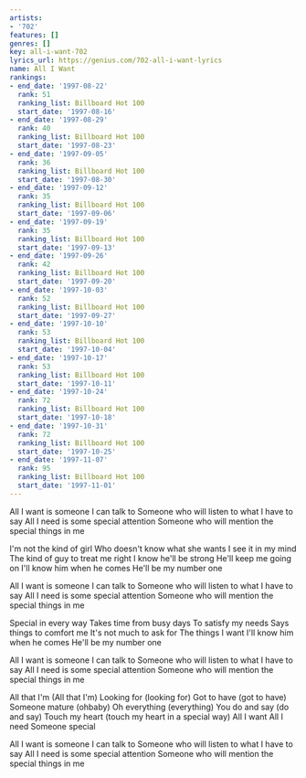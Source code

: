```yaml
---
artists:
- '702'
features: []
genres: []
key: all-i-want-702
lyrics_url: https://genius.com/702-all-i-want-lyrics
name: All I Want
rankings:
- end_date: '1997-08-22'
  rank: 51
  ranking_list: Billboard Hot 100
  start_date: '1997-08-16'
- end_date: '1997-08-29'
  rank: 40
  ranking_list: Billboard Hot 100
  start_date: '1997-08-23'
- end_date: '1997-09-05'
  rank: 36
  ranking_list: Billboard Hot 100
  start_date: '1997-08-30'
- end_date: '1997-09-12'
  rank: 35
  ranking_list: Billboard Hot 100
  start_date: '1997-09-06'
- end_date: '1997-09-19'
  rank: 35
  ranking_list: Billboard Hot 100
  start_date: '1997-09-13'
- end_date: '1997-09-26'
  rank: 42
  ranking_list: Billboard Hot 100
  start_date: '1997-09-20'
- end_date: '1997-10-03'
  rank: 52
  ranking_list: Billboard Hot 100
  start_date: '1997-09-27'
- end_date: '1997-10-10'
  rank: 53
  ranking_list: Billboard Hot 100
  start_date: '1997-10-04'
- end_date: '1997-10-17'
  rank: 53
  ranking_list: Billboard Hot 100
  start_date: '1997-10-11'
- end_date: '1997-10-24'
  rank: 72
  ranking_list: Billboard Hot 100
  start_date: '1997-10-18'
- end_date: '1997-10-31'
  rank: 72
  ranking_list: Billboard Hot 100
  start_date: '1997-10-25'
- end_date: '1997-11-07'
  rank: 95
  ranking_list: Billboard Hot 100
  start_date: '1997-11-01'
---
```

All I want is someone I can talk to
Someone who will listen to what I have to say
All I need is some special attention
Someone who will mention the special things in me


I'm not the kind of girl
Who doesn't know what she wants
I see it in my mind
The kind of guy to treat me right
I know he'll be strong
He'll keep me going on
I'll know him when he comes
He'll be my number one


All I want is someone I can talk to
Someone who will listen to what I have to say
All I need is some special attention
Someone who will mention the special things in me


Special in every way
Takes time from busy days
To satisfy my needs
Says things to comfort me
It's not much to ask for
The things I want
I'll know him when he comes
He'll be my number one


All I want is someone I can talk to
Someone who will listen to what I have to say
All I need is some special attention
Someone who will mention the special things in me


All that I'm (All that I'm)
Looking for (looking for)
Got to have (got to have)
Someone mature (ohbaby)
Oh everything (everything)
You do and say (do and say)
Touch my heart (touch my heart in a special way)
All I want
All I need
Someone special


All I want is someone I can talk to
Someone who will listen to what I have to say
All I need is some special attention
Someone who will mention the special things in me
